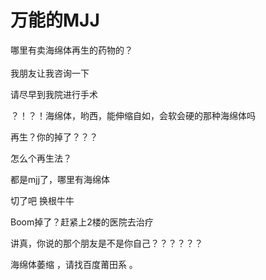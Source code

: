 # 万能的MJJ


哪里有卖海绵体再生的药物的？<br />
<br />
我朋友让我咨询一下

请尽早到我院进行手术

？！？！海绵体，哟西，能伸缩自如，会软会硬的那种海绵体吗

再生？你的掉了？？？

怎么个再生法？

都是mjj了，哪里有海绵体

切了吧 换根牛牛

Boom掉了？赶紧上2楼的医院去治疗

讲真，你说的那个朋友是不是你自己？？？？？？

海绵体萎缩 ，请找百度莆田系 。
